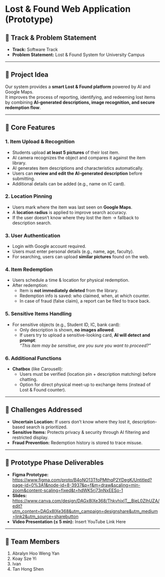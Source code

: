 # Lost & Found Web Application (Prototype)

## 🔹 Track & Problem Statement
- **Track:** Software Track
- **Problem Statement:** Lost & Found System for University Campus

---

## 🔹 Project Idea

Our system provides a **smart Lost & Found platform** powered by AI and Google Maps.  
It improves the process of reporting, identifying, and redeeming lost items by combining **AI-generated descriptions, image recognition, and secure redemption flow**.  

---

## 🔹 Core Features

### 1. Item Upload & Recognition
- Students upload **at least 5 pictures** of their lost item.
- AI camera recognizes the object and compares it against the item library.
- AI generates item descriptions and characteristics automatically.
- Users can **review and edit the AI-generated description** before submitting.
- Additional details can be added (e.g., name on IC card).

### 2. Location Pinning
- Users mark where the item was last seen on **Google Maps**.
- A **location radius** is applied to improve search accuracy.
- If the user doesn’t know where they lost the item → fallback to description search.

### 3. User Authentication
- Login with Google account required.
- Users must enter personal details (e.g., name, age, faculty).
- For searching, users can upload **similar pictures** found on the web.

### 4. Item Redemption
- Users schedule a time & location for physical redemption.
- After redemption:
  - Item is **not immediately deleted** from the library.
  - Redemption info is saved: who claimed, when, at which counter.
  - In case of fraud (false claim), a report can be filed to trace back.

### 5. Sensitive Items Handling
- For sensitive objects (e.g., Student ID, IC, bank card):
  - Only description is shown, **no images allowed**.
  - If users try to upload a sensitive-looking card, **AI will detect and prompt**:  
    *“This item may be sensitive, are you sure you want to proceed?”*

### 6. Additional Functions
- **Chatbox** (like Carousell):
  - Users must be verified (location pin + description matching) before chatting.
  - Option for direct physical meet-up to exchange items (instead of Lost & Found counter).

---

## 🔹 Challenges Addressed
- **Uncertain Location:** If users don’t know where they lost it, description-based search is prioritized.  
- **Sensitive Items:** Protects privacy & security through AI filtering and restricted display.  
- **Fraud Prevention:** Redemption history is stored to trace misuse.  

---

## 🔹 Prototype Phase Deliverables
- **Figma Prototype:** https://www.figma.com/proto/B4oNO13TfoPMthqP2YDegK/Untitled?page-id=0%3A1&node-id=8-3937&p=f&m=draw&scaling=min-zoom&content-scaling=fixed&t=hdWK5rj73nNxEESo-1
- **Slides:** https://www.canva.com/design/DAGx8IXe368/ThkvhixIT__BieL0ZlhUZA/edit?utm_content=DAGx8IXe368&utm_campaign=designshare&utm_medium=link2&utm_source=sharebutton
- **Video Presentation (≤ 5 min):** Insert YouTube Link Here

---

## 🔹 Team Members
1. Abralyn Hoo Weng Yan
2. Koay Sze Yi
3. Ivan
4. Tan Hong Shen


